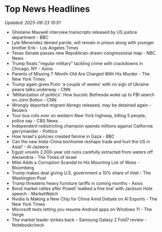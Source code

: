 # Top News Headlines

_Updated: 2025-08-23 10:51_

- Ghislaine Maxwell interview transcripts released by US justice department - BBC
- Lyle Menendez denied parole, will remain in prison along with younger brother Erik - Los Angeles Times
- Texas Senate passes new Republican-drawn congressional map - NBC News
- Trump floats "regular military" tackling crime with crackdowns in Chicago, NY - Axios
- Parents of Missing 7-Month-Old Are Charged With His Murder - The New York Times
- Trump again gives Putin ‘a couple of weeks’ with no sign of Ukraine peace talks underway - CNN
- ‘Militarization of politics’: How bucolic Bethesda woke up to FBI search on John Bolton - CNN
- Wrongly deported migrant Abrego released, may be detained again - Reuters
- Tour bus rolls over on western New York highway, killing 5 people, police say - CBS News
- Independent redistricting champion spends millions against California gerrymander - Politico
- How Israel's policies created famine in Gaza - BBC
- Can the new India-China bonhomie reshape trade and hurt the US in Asia? - Al Jazeera
- Egypt unveils 2,000-year old ruins carefully extracted from waters off Alexandria - The Times of Israel
- Milei Adds a Corruption Scandal to His Mounting List of Woes - Bloomberg
- Trump makes deal giving U.S. government a 10% share of Intel - The Washington Post
- Trump threatens heavy furniture tariffs in coming months - Axios
- Bond market rallies after Powell ‘walked a fine line’ with Jackson Hole speech - MarketWatch
- Nvidia Is Making a New Chip for China Amid Debate on AI Exports - The New York Times
- Microsoft tests letting you resume Android apps on Windows 11 - The Verge
- The market leader strikes back – Samsung Galaxy Z Fold7 review - Notebookcheck